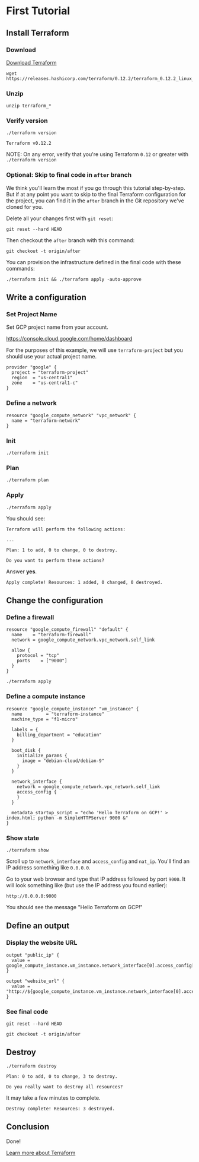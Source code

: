 # First Tutorial

## Install Terraform

### Download

[Download Terraform](https://www.terraform.io/downloads.html)

```
wget https://releases.hashicorp.com/terraform/0.12.2/terraform_0.12.2_linux_amd64.zip
```

### Unzip

```
unzip terraform_*
```

### Verify version

```
./terraform version
```

```
Terraform v0.12.2
```

NOTE: On any error, verify that you're using Terraform `0.12` or greater with `./terraform version`

### Optional: Skip to final code in `after` branch

We think you'll learn the most if you go through this tutorial step-by-step. But if at any point you want to skip to the final Terraform configuration for the project, you can find it in the `after` branch in the Git repository we've cloned for you.

Delete all your changes first with `git reset`:

```
git reset --hard HEAD
```

Then checkout the `after` branch with this command:

```
git checkout -t origin/after
```

You can provision the infrastructure defined in the final code with these commands:

```
./terraform init && ./terraform apply -auto-approve
```

## Write a configuration

### Set Project Name

Set GCP project name from your account.

https://console.cloud.google.com/home/dashboard

For the purposes of this example, we will use `terraform-project` but you should use your actual project name.

```
provider "google" {
  project = "terraform-project"
  region  = "us-central1"
  zone    = "us-central1-c"
}
```

### Define a network

```
resource "google_compute_network" "vpc_network" {
  name = "terraform-network"
}
```

### Init

```
./terraform init
```

### Plan

```
./terraform plan
```

### Apply

```
./terraform apply
```

You should see:

```
Terraform will perform the following actions:

...

Plan: 1 to add, 0 to change, 0 to destroy.

Do you want to perform these actions?
```

Answer **yes**.

```
Apply complete! Resources: 1 added, 0 changed, 0 destroyed.
```

## Change the configuration

### Define a firewall

```
resource "google_compute_firewall" "default" {
  name    = "terraform-firewall"
  network = google_compute_network.vpc_network.self_link

  allow {
    protocol = "tcp"
    ports    = ["9000"]
  }
}
```

```
./terraform apply
```

### Define a compute instance

```
resource "google_compute_instance" "vm_instance" {
  name         = "terraform-instance"
  machine_type = "f1-micro"

  labels = {
    billing_department = "education"
  }

  boot_disk {
    initialize_params {
      image = "debian-cloud/debian-9"
    }
  }

  network_interface {
    network = google_compute_network.vpc_network.self_link
    access_config {
    }
  }

  metadata_startup_script = "echo 'Hello Terraform on GCP!' > index.html; python -m SimpleHTTPServer 9000 &"
}
```

### Show state

```
./terraform show
```

Scroll up to `network_interface` and `access_config` and `nat_ip`. You'll find an IP address something like `0.0.0.0`.

Go to your web browser and type that IP address followed by port `9000`. It will look something like (but use the IP address you found earlier):

```
http://0.0.0.0:9000
```

You should see the message "Hello Terraform on GCP!"

## Define an output

### Display the website URL

```
output "public_ip" {
  value = google_compute_instance.vm_instance.network_interface[0].access_config[0].nat_ip
}
```

```
output "website_url" {
  value = "http://${google_compute_instance.vm_instance.network_interface[0].access_config[0].nat_ip}:9000"
}
```

### See final code

```
git reset --hard HEAD
```


```
git checkout -t origin/after
```

## Destroy

```
./terraform destroy
```

```
Plan: 0 to add, 0 to change, 3 to destroy.

Do you really want to destroy all resources?
```

It may take a few minutes to complete.

```
Destroy complete! Resources: 3 destroyed.
```

## Conclusion

Done!

[Learn more about Terraform](https://learn.hashicorp.com/terraform/)
